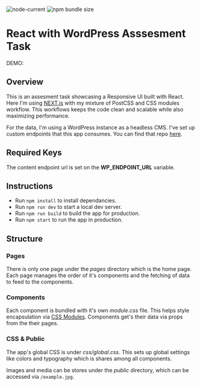 ![node-current](https://img.shields.io/node/v/next)
![npm bundle size](https://img.shields.io/bundlephobia/min/react)
# React with WordPress Asssesment Task

DEMO: 

## Overview
This is an assesment task showcasing a Responsive UI built with React. Here I'm using [NEXT.js](https://nextjs.org/) with my mixture of PostCSS and CSS modules workflow. This workflows keeps the code clean and scalable while also maximizing performance.

For the data, I'm using a WordPress instance as a headless CMS. I've set up custom endpoints that this app consumes. You can find that repo [here]().

## Required Keys
The content endpoint url is set on the **WP_ENDPOINT_URL** variable.

## Instructions
- Run `npm install` to install dependancies.
- Run `npm run dev` to start a local dev server.
- Run `npm run build` to build the app for production.
- Run `npm start` to run the app in production.

## Structure

### Pages
There is only one page under the *pages* directory which is the home page. Each page manages the order of it's components and the fetching of data to feed to the components.

### Components
Each component is bundled with it's own *module.css* file. This helps style encapsulation via [CSS Modules](https://github.com/css-modules/css-modules). Components get's their data via props from the their pages.

### CSS & Public
The app's global CSS is under *css/global.css*. This sets up global settings like colors and typography which is shares among all components.

Images and media can be stores under the *public* directory, which can be accessed via `/example.jpg`.